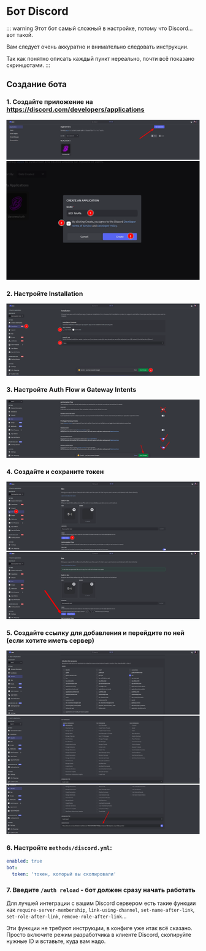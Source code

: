 # Бот Discord

::: warning
Этот бот самый сложный в настройке, потому что Discord... вот такой.

Вам следует очень аккуратно и внимательно следовать инструкции.

Так как понятно описать каждый пункт нереально, почти всё показано скриншотами.
:::

## Создание бота

### 1. Создайте приложение на https://discord.com/developers/applications
![](./../assets/discord_create_1.webp)
![](./../assets/discord_create_2.webp)

### 2. Настройте Installation
![](./../assets/discord_disable_install_link.webp)

### 3. Настройте Auth Flow и Gateway Intents
![](./../assets/discord_configure_auth_flow.webp)

### 4. Создайте и сохраните токен
![](./../assets/discord_create_token.webp)
![](./../assets/discord_copy_token.webp)

### 5. Создайте ссылку для добавления и перейдите по ней (если хотите иметь сервер)
![](./../assets/discord_add_to_guild_1.webp)
![](./../assets/discord_add_to_guild_2.webp)
![](./../assets/discord_add_to_guild_3.webp)

### 6. Настройте `methods/discord.yml`:
```yml
enabled: true
bot:
  token: 'токен, который вы скопировали'
```

### 7. Введите `/auth reload` - бот должен сразу начать работать

Для лучшей интеграции с вашим Discord сервером есть такие функции как `require-server-membership`, `link-using-channel`, `set-name-after-link`, `set-role-after-link`, `remove-role-after-link`...

Эти функции не требуют инструкции, в конфиге уже итак всё сказано. Просто включите режим разработчика в клиенте Discord, скопируйте нужные ID и вставьте, куда вам надо.